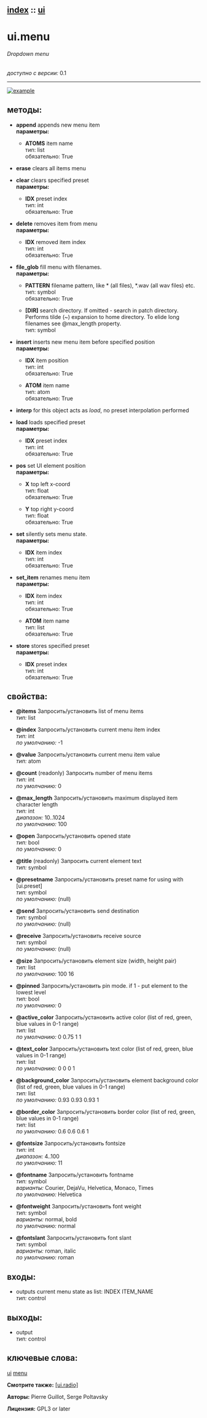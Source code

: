 [index](index.html) :: [ui](category_ui.html)
---

# ui.menu

###### Dropdown menu

*доступно с версии:* 0.1

---




[![example](../examples/img/ui.menu.jpg)](../examples/pd/ui.menu.pd)





## методы:

* **append**
appends new menu item<br>
  __параметры:__
  - **ATOMS** item name<br>
    тип: list <br>
    обязательно: True <br>

* **erase**
clears all items menu<br>

* **clear**
clears specified preset<br>
  __параметры:__
  - **IDX** preset index<br>
    тип: int <br>
    обязательно: True <br>

* **delete**
removes item from menu<br>
  __параметры:__
  - **IDX** removed item index<br>
    тип: int <br>
    обязательно: True <br>

* **file_glob**
fill menu with filenames.<br>
  __параметры:__
  - **PATTERN** filename pattern, like * (all files), *.wav (all wav files) etc.<br>
    тип: symbol <br>
    обязательно: True <br>

  - **[DIR]** search directory. If omitted - search in patch directory. Performs tilde (~) expansion to home directory. To elide long filenames see @max_length property.<br>
    тип: symbol <br>

* **insert**
inserts new menu item before specified position<br>
  __параметры:__
  - **IDX** item position<br>
    тип: int <br>
    обязательно: True <br>

  - **ATOM** item name<br>
    тип: atom <br>
    обязательно: True <br>

* **interp**
for this object acts as *load*, no preset interpolation performed<br>

* **load**
loads specified preset<br>
  __параметры:__
  - **IDX** preset index<br>
    тип: int <br>
    обязательно: True <br>

* **pos**
set UI element position<br>
  __параметры:__
  - **X** top left x-coord<br>
    тип: float <br>
    обязательно: True <br>

  - **Y** top right y-coord<br>
    тип: float <br>
    обязательно: True <br>

* **set**
silently sets menu state.<br>
  __параметры:__
  - **IDX** item index<br>
    тип: int <br>
    обязательно: True <br>

* **set_item**
renames menu item<br>
  __параметры:__
  - **IDX** item index<br>
    тип: int <br>
    обязательно: True <br>

  - **ATOM** item name<br>
    тип: list <br>
    обязательно: True <br>

* **store**
stores specified preset<br>
  __параметры:__
  - **IDX** preset index<br>
    тип: int <br>
    обязательно: True <br>




## свойства:

* **@items** 
Запросить/установить list of menu items<br>
_тип:_ list<br>

* **@index** 
Запросить/установить current menu item index<br>
_тип:_ int<br>
_по умолчанию:_ -1<br>

* **@value** 
Запросить/установить current menu item value<br>
_тип:_ atom<br>

* **@count** (readonly)
Запросить number of menu items<br>
_тип:_ int<br>
_по умолчанию:_ 0<br>

* **@max_length** 
Запросить/установить maximum displayed item character length<br>
_тип:_ int<br>
_диапазон:_ 10..1024<br>
_по умолчанию:_ 100<br>

* **@open** 
Запросить/установить opened state<br>
_тип:_ bool<br>
_по умолчанию:_ 0<br>

* **@title** (readonly)
Запросить current element text<br>
_тип:_ symbol<br>

* **@presetname** 
Запросить/установить preset name for using with [ui.preset]<br>
_тип:_ symbol<br>
_по умолчанию:_ (null)<br>

* **@send** 
Запросить/установить send destination<br>
_тип:_ symbol<br>
_по умолчанию:_ (null)<br>

* **@receive** 
Запросить/установить receive source<br>
_тип:_ symbol<br>
_по умолчанию:_ (null)<br>

* **@size** 
Запросить/установить element size (width, height pair)<br>
_тип:_ list<br>
_по умолчанию:_ 100 16<br>

* **@pinned** 
Запросить/установить pin mode. if 1 - put element to the lowest level<br>
_тип:_ bool<br>
_по умолчанию:_ 0<br>

* **@active_color** 
Запросить/установить active color (list of red, green, blue values in 0-1 range)<br>
_тип:_ list<br>
_по умолчанию:_ 0 0.75 1 1<br>

* **@text_color** 
Запросить/установить text color (list of red, green, blue values in 0-1 range)<br>
_тип:_ list<br>
_по умолчанию:_ 0 0 0 1<br>

* **@background_color** 
Запросить/установить element background color (list of red, green, blue values in 0-1 range)<br>
_тип:_ list<br>
_по умолчанию:_ 0.93 0.93 0.93 1<br>

* **@border_color** 
Запросить/установить border color (list of red, green, blue values in 0-1 range)<br>
_тип:_ list<br>
_по умолчанию:_ 0.6 0.6 0.6 1<br>

* **@fontsize** 
Запросить/установить fontsize<br>
_тип:_ int<br>
_диапазон:_ 4..100<br>
_по умолчанию:_ 11<br>

* **@fontname** 
Запросить/установить fontname<br>
_тип:_ symbol<br>
_варианты:_ Courier, DejaVu, Helvetica, Monaco, Times<br>
_по умолчанию:_ Helvetica<br>

* **@fontweight** 
Запросить/установить font weight<br>
_тип:_ symbol<br>
_варианты:_ normal, bold<br>
_по умолчанию:_ normal<br>

* **@fontslant** 
Запросить/установить font slant<br>
_тип:_ symbol<br>
_варианты:_ roman, italic<br>
_по умолчанию:_ roman<br>



## входы:

* outputs current menu state as list: INDEX ITEM_NAME<br>
_тип:_ control



## выходы:

* output<br>
_тип:_ control



## ключевые слова:

[ui](keywords/ui.html)
[menu](keywords/menu.html)



**Смотрите также:**
[\[ui.radio\]](ui.radio.html)




**Авторы:** Pierre Guillot, Serge Poltavsky




**Лицензия:** GPL3 or later





